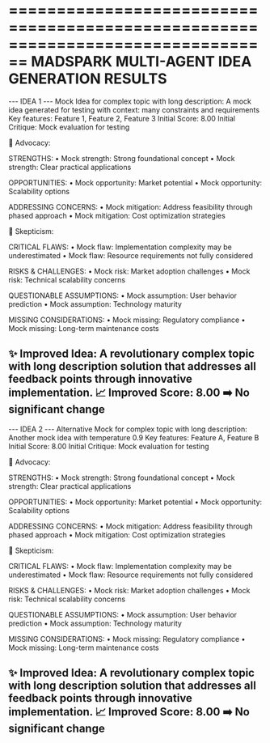 ================================================================================
MADSPARK MULTI-AGENT IDEA GENERATION RESULTS
================================================================================

--- IDEA 1 ---
Mock Idea for complex topic with long description: A mock idea generated for testing with context: many constraints and requirements Key features: Feature 1, Feature 2, Feature 3
Initial Score: 8.00
Initial Critique: Mock evaluation for testing

🔷 Advocacy:

STRENGTHS:
• Mock strength: Strong foundational concept
• Mock strength: Clear practical applications

OPPORTUNITIES:
• Mock opportunity: Market potential
• Mock opportunity: Scalability options

ADDRESSING CONCERNS:
• Mock mitigation: Address feasibility through phased approach
• Mock mitigation: Cost optimization strategies

🔶 Skepticism:

CRITICAL FLAWS:
• Mock flaw: Implementation complexity may be underestimated
• Mock flaw: Resource requirements not fully considered

RISKS & CHALLENGES:
• Mock risk: Market adoption challenges
• Mock risk: Technical scalability concerns

QUESTIONABLE ASSUMPTIONS:
• Mock assumption: User behavior prediction
• Mock assumption: Technology maturity

MISSING CONSIDERATIONS:
• Mock missing: Regulatory compliance
• Mock missing: Long-term maintenance costs

✨ Improved Idea:
A revolutionary complex topic with long description solution that addresses all feedback points through innovative implementation.
📈 Improved Score: 8.00
➡️  No significant change
--------------------------------------------------------------------------------

--- IDEA 2 ---
Alternative Mock for complex topic with long description: Another mock idea with temperature 0.9 Key features: Feature A, Feature B
Initial Score: 8.00
Initial Critique: Mock evaluation for testing

🔷 Advocacy:

STRENGTHS:
• Mock strength: Strong foundational concept
• Mock strength: Clear practical applications

OPPORTUNITIES:
• Mock opportunity: Market potential
• Mock opportunity: Scalability options

ADDRESSING CONCERNS:
• Mock mitigation: Address feasibility through phased approach
• Mock mitigation: Cost optimization strategies

🔶 Skepticism:

CRITICAL FLAWS:
• Mock flaw: Implementation complexity may be underestimated
• Mock flaw: Resource requirements not fully considered

RISKS & CHALLENGES:
• Mock risk: Market adoption challenges
• Mock risk: Technical scalability concerns

QUESTIONABLE ASSUMPTIONS:
• Mock assumption: User behavior prediction
• Mock assumption: Technology maturity

MISSING CONSIDERATIONS:
• Mock missing: Regulatory compliance
• Mock missing: Long-term maintenance costs

✨ Improved Idea:
A revolutionary complex topic with long description solution that addresses all feedback points through innovative implementation.
📈 Improved Score: 8.00
➡️  No significant change
--------------------------------------------------------------------------------
